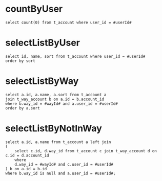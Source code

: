 

countByUser
===
	select count(0) from t_account where user_id = #userId#
	
selectListByUser
===
	select id, name, sort from t_account where user_id = #userId#
	order by sort
	
selectListByWay
===
	select a.id, a.name, a.sort from t_account a
	join t_way_account b on a.id = b.account_id
	where b.way_id = #wayId# and a.user_id = #userId#
	order by a.sort
	
selectListByNotInWay
===
	select a.id, a.name from t_account a left join 
	(
		select c.id, d.way_id from t_account c join t_way_account d on c.id = d.account_id 
		where 
		d.way_id = #wayId# and c.user_id = #userId#
	) b on a.id = b.id 
	where b.way_id is null and a.user_id = #userId#;